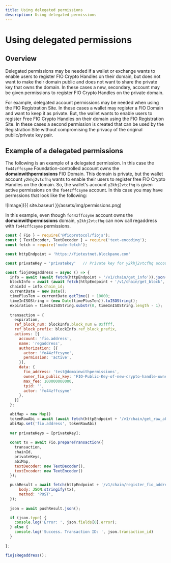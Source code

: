 ```yaml
---
title: Using delegated permissions
description: Using delegated permissions
---
```


# Using delegated permissions

## Overview

Delegated permissions may be needed if a wallet or exchange wants to enable users to register FIO Crypto Handles on their domain, but does not want to make their domain public and does not want to share the private key that owns the domain. In these cases a new, secondary, account may be given permissions to register FIO Crypto Handles on the private domain. 

For example, delegated account permissions may be needed when using the FIO Registration Site. In these cases a wallet may register a FIO Domain and want to keep it as private. But, the wallet wants to enable users to register Free FIO Crypto Handles on their domain using the FIO Registration Site. In these cases a second permission is created that can be used by the Registration Site without compromising the privacy of the original public/private key pair.

## Example of a delegated permissions

The following is an example of a delegated permission. In this case the `fo44zffcsyme` Foundation-controlled account owns the **domainwithpermissions** FIO Domain. This domain is private, but the wallet account `y2khj2vtcfhq` wants to enable their users to register free FIO Crypto Handles on the domain. So, the wallet's account `y2khj2vtcfhq` is given active permissions on the `fo44zffcsyme` account. In this case you may have permssions that look like the following:

![Image]({{ site.baseurl }}/assets/img/permissions.png)

In this example, even though `fo44zffcsyme` account owns the **domainwithpermissions** domain,  `y2khj2vtcfhq` can now call regaddress with `fo44zffcsyme` permissions. 

```javascript
const { Fio } = require('@fioprotocol/fiojs');
const { TextEncoder, TextDecoder } = require('text-encoding');
const fetch = require('node-fetch');

const httpEndpoint = 'https://fiotestnet.blockpane.com'

const privateKey = 'privatekey'   // Private key for y2khj2vtcfhq account

const fiojsRegaddress = async () => {
  info = await (await fetch(httpEndpoint + '/v1/chain/get_info')).json();
  blockInfo = await (await fetch(httpEndpoint + '/v1/chain/get_block', {body: `{"block_num_or_id": ${info.last_irreversible_block_num}}`, method: 'POST'})).json()
  chainId = info.chain_id;
  currentDate = new Date();
  timePlusTen = currentDate.getTime() + 10000;
  timeInISOString = (new Date(timePlusTen)).toISOString();
  expiration = timeInISOString.substr(0, timeInISOString.length - 1);
  
  transaction = {
    expiration,
    ref_block_num: blockInfo.block_num & 0xffff,
    ref_block_prefix: blockInfo.ref_block_prefix,
    actions: [{
      account: 'fio.address',
      name: 'regaddress',
      authorization: [{
        actor: 'fo44zffcsyme',
        permission: 'active',
      }],
      data: {
        fio_address: 'test@domainwithpermissions',
        owner_fio_public_key: 'FIO-Public-Key-of-new-crypto-handle-owner',
        max_fee: 100000000000,
        tpid: '',
        actor: 'fo44zffcsyme'
      },
    }]
  };

  abiMap = new Map()
  tokenRawAbi = await (await fetch(httpEndpoint + '/v1/chain/get_raw_abi', {body: `{"account_name": "fio.address"}`, method: 'POST'})).json()
  abiMap.set('fio.address', tokenRawAbi)
 
  var privateKeys = [privateKey];
  
  const tx = await Fio.prepareTransaction({
    transaction,
    chainId,
    privateKeys,
    abiMap,
    textDecoder: new TextDecoder(),
    textEncoder: new TextEncoder()
  });

  pushResult = await fetch(httpEndpoint + '/v1/chain/register_fio_address', {
      body: JSON.stringify(tx),
      method: 'POST',
  });
  
  json = await pushResult.json();

  if (json.type) {
    console.log('Error: ', json.fields[0].error);
  } else {
    console.log('Success. Transaction ID: ', json.transaction_id)
  }
   
};

fiojsRegaddress();
```